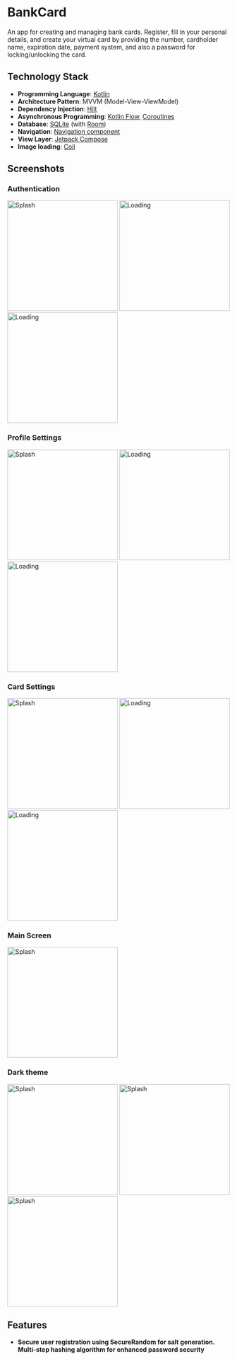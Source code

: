 # BankCard

An app for creating and managing bank cards. Register, fill in your personal details, and create your virtual card by providing the number, cardholder name, expiration date, payment system, and also a password for locking/unlocking the card.

## Technology Stack

- **Programming Language**: [Kotlin](https://kotlinlang.org/)
- **Architecture Pattern**: MVVM (Model-View-ViewModel)
- **Dependency Injection**: [Hilt](https://developer.android.com/training/dependency-injection/hilt-android)
- **Asynchronous Programming**: [Kotlin Flow](https://kotlinlang.org/docs/flow.html), [Coroutines](https://kotlinlang.org/docs/coroutines-overview.html)
- **Database**: [SQLite](https://www.sqlite.org/index.html) (with [Room](https://developer.android.com/training/data-storage/room))
- **Navigation**: [Navigation component](https://developer.android.com/develop/ui/compose/navigation)
- **View Layer**: [Jetpack Compose](https://developer.android.com/compose)
- **Image loading**: [Coil](https://coil-kt.github.io/coil/compose/)


## Screenshots

### Authentication

<p float="left">
  <img alt="Splash" src="screenshots/1.png" width="250">
  <img alt="Loading" src="screenshots/2.png" width="250">
  <img alt="Loading" src="screenshots/3.png" width="250">
</p>

### Profile Settings

<p float="left">
  <img alt="Splash" src="screenshots/4.png" width="250">
  <img alt="Loading" src="screenshots/5.png" width="250">
  <img alt="Loading" src="screenshots/6.png" width="250">
</p>

### Card Settings

<p float="left">
  <img alt="Splash" src="screenshots/7.png" width="250">
  <img alt="Loading" src="screenshots/8.png" width="250">
  <img alt="Loading" src="screenshots/10.png" width="250">
</p>

### Main Screen

<p float="left">
  <img alt="Splash" src="screenshots/9.png" width="250">
</p>

### Dark theme

<p float="left">
  <img alt="Splash" src="screenshots/11.png" width="250">
  <img alt="Splash" src="screenshots/12.png" width="250">
  <img alt="Splash" src="screenshots/13.png" width="250">
</p>


## Features
- **Secure user registration using SecureRandom for salt generation. Multi-step hashing algorithm for enhanced password security**
